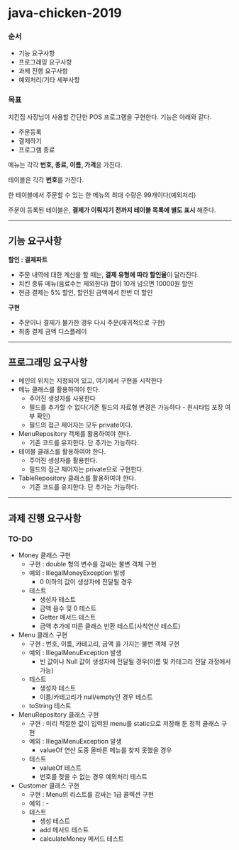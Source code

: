 # java-chicken-2019

### 순서

- 기능 요구사항
- 프로그래밍 요구사항
- 과제 진행 요구사항
- 예외처리/기타 세부사항

### 목표

치킨집 사장님이 사용할 간단한 POS 프로그램을 구현한다. 기능은 아래와 같다.

- 주문등록
- 결제하기
- 프로그램 종료

메뉴는 각각 **번호, 종료, 이름, 가격**을 가진다.

테이블은 각각 **번호**를 가진다.

한 테이블에서 주문할 수 있는 한 메뉴의 최대 수량은 99개이다(예외처리)

주문이 등록된 테이블은, **결제가 이뤄지기 전까지 테이블 목록에 별도 표시** 해준다.

---

## 기능 요구사항

**할인 : 결제파트**

- 주문 내역에 대한 계산을 할 때는, **결제 유형에 따라 할인율**이 달라진다.
- 치킨 종류 메뉴(음료수는 제외한다) 합이 10개 넘으면 10000원 할인
- 현금 결제는 5% 할인, 할인된 금액에서 한번 더 할인

**구현**

- 주문이나 결제가 불가한 경우 다시 주문(재귀적으로 구현)
- 최종 결제 금액 디스플레이

---

## 프로그래밍 요구사항

- 메인의 위치는 지정되어 있고, 여기에서 구현을 시작한다
- 메뉴 클래스를 활용하여야 한다.
  - 주어진 생성자를 사용한다
  - 필드를 추가할 수 없다(기존 필드의 자료형 변경은 가능하다 - 원시타입 포장 여부 확인)
  - 필드의 접근 제어자는 모두 private이다.
- MenuRepository 객체를 활용하여야 한다.
  - 기존 코드를 유지한다. 단 추가는 가능하다.
- 테이블 클래스를 활용하여야 한다.
  - 주어진 생성자를 활용한다.
  - 필드의 접근 제어자는 private으로 구현한다.
- TableRepository 클래스를 활용하여야 한다.
  - 기존 코드를 유지한다. 단 추가는 가능하다.

---

## 과제 진행 요구사항

### TO-DO

- Money 클래스 구현
  - 구현 : double 형의 변수를 감싸는 불변 객체 구현
  - 예외 : IllegalMoneyException 발생
    - 0 이하의 값이 생성자에 전달될 경우
  - 테스트
    - 생성자 테스트
    - 금액 음수 및 0 테스트
    - Getter 메서드 테스트
    - 금액 추가에 따른 클래스 반환 테스트(사칙연산 테스트)
- Menu 클래스 구현
  - 구현 : 번호, 이름, 카테고리, 금액 을 가지는 불변 객체 구현
  - 예외 : IllegalMenuException 발생
    - 빈 값이나 Null 값이 생성자에 전달될 경우(이름 및 카테고리 전달 과정에서 가능)
  - 테스트
    - 생성자 테스트
    - 이름/카테고리가 null/empty인 경우 테스트
  - toString 테스트
- MenuRepository 클래스 구현
  - 구현 : 미리 적절한 값이 입력된 menu를 static으로 저장해 둔 정적 클래스 구현
  - 예외 : IllegalMenuException 발생
    - valueOf 연산 도중 올바른 메뉴를 찾지 못했을 경우
  - 테스트
    - valueOf 테스트
    - 번호를 찾을 수 없는 경우 예외처리 테스트
- Customer 클래스 구현
  - 구현 : Menu의 리스트를 감싸는 1급 콜렉션 구현
  - 예외 : -
  - 테스트
    - 생성 테스트
    - add 메서드 테스트
    - calculateMoney 메서드 테스트
